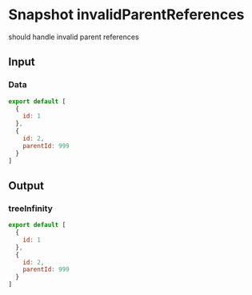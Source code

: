 # Snapshot invalidParentReferences

should handle invalid parent references

## Input

### Data
```js
export default [
  {
    id: 1
  },
  {
    id: 2,
    parentId: 999
  }
]
```

## Output

### treeInfinity
```js
export default [
  {
    id: 1
  },
  {
    id: 2,
    parentId: 999
  }
]
```